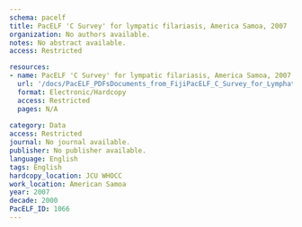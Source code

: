 ```yaml
---
schema: pacelf
title: PacELF 'C Survey' for lympatic filariasis, America Samoa, 2007
organization: No authors available.
notes: No abstract available.
access: Restricted

resources:
- name: PacELF 'C Survey' for lympatic filariasis, America Samoa, 2007
  url: '/docs/PacELF_PDFsDocuments_from_FijiPacELF_C_Survey_for_Lymphatic_Filariasis.txt'
  format: Electronic/Hardcopy
  access: Restricted
  pages: N/A
 
category: Data
access: Restricted
journal: No journal available.
publisher: No publisher available. 
language: English 
tags: English 
hardcopy_location: JCU WHOCC
work_location: American Samoa
year: 2007
decade: 2000
PacELF_ID: 1066
---
```

